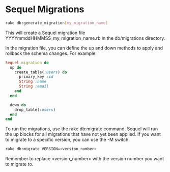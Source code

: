 # Sequel Migrations
```bash
rake db:generate_migration[my_migration_name]
```
This will create a Sequel migration file YYYYmmddHHMMSS_my_migration_name.rb in 
the db/migrations directory.

In the migration file, you can define the up and down methods to apply and 
rollback the schema changes. For example:
```ruby
Sequel.migration do
  up do
    create_table(:users) do
      primary_key :id
      String :name
      String :email
    end
  end

  down do
    drop_table(:users)
  end
end
```
To run the migrations, use the rake db:migrate command. Sequel will run the up 
blocks for all migrations that have not yet been applied. If you want to migrate 
to a specific version, you can use the -M switch:
```bash
rake db:migrate VERSION=<version_number>
```
Remember to replace <version_number> with the version number you want to migrate 
to.

